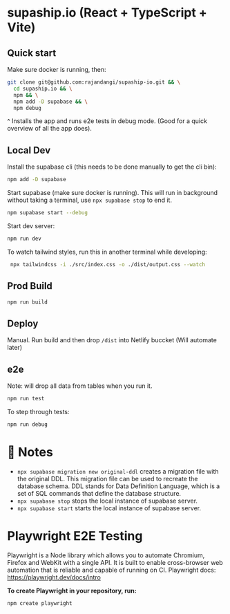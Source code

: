 # supaship.io (React + TypeScript + Vite)

## Quick start

Make sure docker is running, then:

```bash
git clone git@github.com:rajandangi/supaship-io.git && \
  cd supaship.io && \
  npm && \
  npm add -D supabase && \
  npm debug
```

^ Installs the app and runs e2e tests in debug mode. (Good for a quick overview of all the app does).

## Local Dev

Install the supabase cli (this needs to be done manually to get the cli bin):

```bash
npm add -D supabase
```

Start supabase (make sure docker is running). This will run in background without taking a terminal, use `npx supabase stop` to end it.

```bash
npm supabase start --debug
```

Start dev server:

```bash
npm run dev
```

To watch tailwind styles, run this in another terminal while developing:

```bash
 npx tailwindcss -i ./src/index.css -o ./dist/output.css --watch
```

## Prod Build

```bash
npm run build
```

## Deploy

Manual. Run build and then drop `/dist` into Netlify buccket
(Will automate later)

## e2e

Note: will drop all data from tables when you run it.

```bash
npm run test
```

To step through tests:

```bash
npm run debug
```

# 📝 Notes

- `npx supabase migration new original-ddl` creates a migration file with the original DDL. This migration file can be used to recreate the database schema. DDL stands for Data Definition Language, which is a set of SQL commands that define the database structure.
- `npx supabase stop` stops the local instance of supabase server.
- `npx supabase start` starts the local instance of supabase server.

# Playwright E2E Testing
Playwright is a Node library which allows you to automate Chromium, Firefox and WebKit with a single API. It is built to enable cross-browser web automation that is reliable and capable of running on CI.
Playwright docs: https://playwright.dev/docs/intro

**To create Playwright in your repository, run:**

```bash
npm create playwright
```
